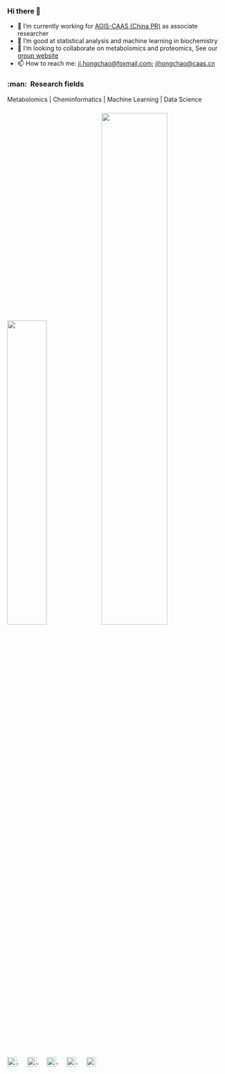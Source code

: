 ### Hi there 👋

- 🔭 I’m currently working for [AGIS-CAAS (China PR)](https://www.agis.org.cn/kydw/kydwyjzx/zxjsyjzx/00358335c1a44a9f83fd7918cfc225ec.htm) as associate researcher
- 🌱 I’m good at statistical analysis and machine learning in biochemistry
- 👯 I’m looking to collaborate on metabolomics and proteomics, See our [group website](https://www.x-mol.com/groups/hcji)
- 📫 How to reach me: ji.hongchao@foxmail.com; jihongchao@caas.cn

<h3> :man: &nbsp;Research fields</h3>
Metabolomics | Cheminformatics | Machine Learning | Data Science 
<h3> </h3>

<div display="inline-block">
<img width="42.4%" src="https://github-readme-stats.vercel.app/api?username=hcji" />
<img width="55%" src="https://github-profile-trophy.vercel.app/?username=hcji" />
</div>

</br>
<p align="left">  
  <a href="https://www.linkedin.com/in/%E5%AE%8F%E8%B6%85-%E7%BA%AA-620646102/">
    <img align="center" width="22px" src="https://cdn.jsdelivr.net/npm/simple-icons@v3/icons/linkedin.svg" />
  </a>&nbsp;&nbsp;&nbsp;&nbsp;

  <a href="https://orcid.org/0000-0002-7364-0741">
    <img align="center" width="22px" src="https://cdn.jsdelivr.net/npm/simple-icons@v3/icons/orcid.svg" />
  </a>&nbsp;&nbsp;&nbsp;&nbsp;
  
  <a href="https://www.researchgate.net/profile/Hongchao-Ji-2">
    <img align="center" width="22px" src="https://api.iconify.design/fa-brands/researchgate.svg" />
  </a>&nbsp;&nbsp;&nbsp;&nbsp;
  
   <a href="https://github.com/hcji/hcji/blob/main/img/wechat.jpg">
    <img align="center" width="22px" src="https://api.iconify.design/fa/wechat.svg" />
  </a>&nbsp;&nbsp;&nbsp;&nbsp;

  <a href="https://github.com/hcji">
    <img align="center" width="22px" src="https://cdn.jsdelivr.net/npm/simple-icons@v3/icons/github.svg" />
  </a>
</p>
<br/>
